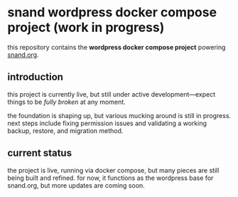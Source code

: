 # snand wordpress docker compose project (work in progress)

this repository contains the **wordpress docker compose project** powering [snand.org](https://www.snand.org).

## introduction

this project is currently live, but still under active development—expect things to be *fully broken* at any moment.  

the foundation is shaping up, but various mucking around is still in progress.  next steps include fixing permission issues and validating a working backup, restore, and migration method.  

## current status

the project is live, running via docker compose, but many pieces are still being built and refined.  for now, it functions as the wordpress base for snand.org, but more updates are coming soon.
